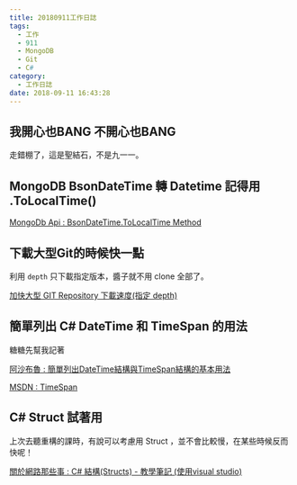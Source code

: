 ```yaml
---
title: 20180911工作日誌
tags:
  - 工作
  - 911
  - MongoDB
  - Git
  - C#
category:
  - 工作日誌
date: 2018-09-11 16:43:28
---
```

## 我開心也BANG 不開心也BANG ##

走錯棚了，這是聖結石，不是九一一。

## MongoDB BsonDateTime 轉 Datetime 記得用 .ToLocalTime() ##

[MongoDb Api : BsonDateTime.ToLocalTime Method](http://api.mongodb.com/csharp/current/html/M_MongoDB_Bson_BsonDateTime_ToLocalTime.htm)

## 下載大型Git的時候快一點 ##

利用 `depth` 只下載指定版本，醬子就不用 clone 全部了。

[加快大型 GIT Repository 下載速度(指定 depth)](https://blog.yowko.com/2018/04/git-clone-depth.html)

## 簡單列出 C# DateTime 和 TimeSpan 的用法 ##

糖糖先幫我記著

[阿沙布魯 : 簡單列出DateTime結構與TimeSpan結構的基本用法](https://dotblogs.com.tw/brooke/2017/04/15/143029)

[MSDN : TimeSpan](https://msdn.microsoft.com/zh-tw/library/system.timespan(v=vs.110).aspx)

## C# Struct 試著用 ##

上次去聽重構的課時，有說可以考慮用 Struct ，並不會比較慢，在某些時候反而快呢！

[關於網路那些事 : C# 結構(Structs) - 教學筆記 (使用visual studio)](https://adon988.logdown.com/posts/1200627-a-c-struct-structs-teaching-notes-using-visual-studio)